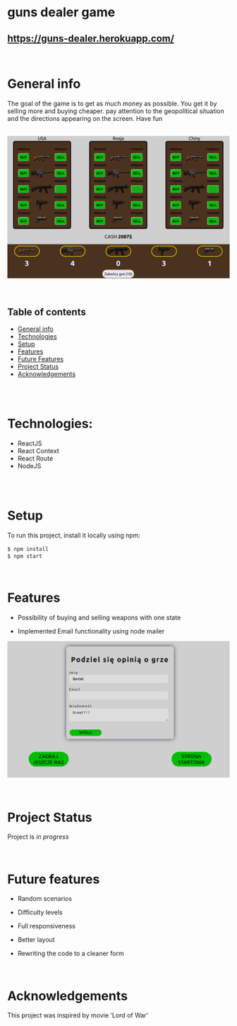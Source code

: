 

# guns dealer game

## https://guns-dealer.herokuapp.com/

<br>

# General info

The goal of the game is to get as much money as possible. You get it by selling more and buying cheaper. pay attention to the geopolitical situation and the directions appearing on the screen. Have fun
<br>
<br>


![homePage](./img/main1.png)

<br>

## Table of contents

- [General info](#general-info)
- [Technologies](#technologies)
- [Setup](#setup)
- [Features](#features)
- [Future Features](#future-features)
- [Project Status](#Projects)
- [Acknowledgements](#acknowledgements)
  <br>
  <br>


<br>

# Technologies:

- ReactJS
- React Context
- React Route
- NodeJS

<br>

<br>

# Setup

To run this project, install it locally using npm:

```
$ npm install
$ npm start
```
</br>

# Features

- Possibility of buying and selling weapons with one state

- Implemented Email functionality using node mailer

![mail](./img/end.png)



<br>

# Project Status

Project is _in progress_

</br>

# Future features

- Random scenarios

- Difficulty levels

- Full responsiveness

- Better layout

- Rewriting the code to a cleaner form

</br>

# Acknowledgements

This project was inspired by movie 'Lord of War'
